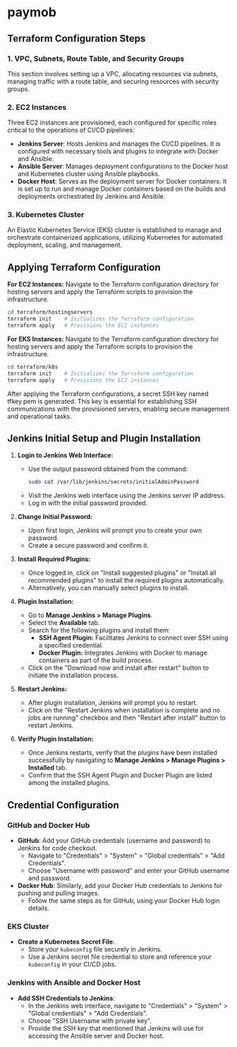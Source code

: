 # paymob

## Terraform Configuration Steps

### 1. VPC, Subnets, Route Table, and Security Groups
This section involves setting up a VPC, allocating resources via subnets, managing traffic with a route table, and securing resources with security groups.

### 2. EC2 Instances
Three EC2 instances are provisioned, each configured for specific roles critical to the operations of CI/CD pipelines:

- **Jenkins Server**: Hosts Jenkins and manages the CI/CD pipelines. It is configured with necessary tools and plugins to integrate with Docker and Ansible.
- **Ansible Server**: Manages deployment configurations to the Docker host and Kubernetes cluster using Ansible playbooks.
- **Docker Host**: Serves as the deployment server for Docker containers. It is set up to run and manage Docker containers based on the builds and deployments orchestrated by Jenkins and Ansible.

### 3. Kubernetes Cluster
An Elastic Kubernetes Service (EKS) cluster is established to manage and orchestrate containerized applications, utilizing Kubernetes for automated deployment, scaling, and management.

## Applying Terraform Configuration

**For EC2 Instances:**
Navigate to the Terraform configuration directory for hosting servers and apply the Terraform scripts to provision the infrastructure.
```bash
cd terraform/hostingservers
terraform init    # Initializes the Terraform configuration
terraform apply   # Provisions the EC2 instances
```
**For EKS Instances:**
Navigate to the Terraform configuration directory for hosting servers and apply the Terraform scripts to provision the infrastructure.
```bash
cd terraform/k8s
terraform init    # Initializes the Terraform configuration
terraform apply   # Provisions the EC2 instances
```
After applying the Terraform configurations, a secret SSH key named tfkey.pem is generated. This key is essential for establishing SSH communications with the provisioned servers, enabling secure management and operational tasks.

## Jenkins Initial Setup and Plugin Installation

1. **Login to Jenkins Web Interface:**
   - Use the output password obtained from the command:
     ```bash
     sudo cat /var/lib/jenkins/secrets/initialAdminPassword
     ```
   - Visit the Jenkins web interface using the Jenkins server IP address.
   - Log in with the initial password provided.

2. **Change Initial Password:**
   - Upon first login, Jenkins will prompt you to create your own password.
   - Create a secure password and confirm it.

3. **Install Required Plugins:**
   - Once logged in, click on "Install suggested plugins" or "Install all recommended plugins" to install the required plugins automatically.
   - Alternatively, you can manually select plugins to install.

4. **Plugin Installation:**
   - Go to **Manage Jenkins > Manage Plugins**.
   - Select the **Available** tab.
   - Search for the following plugins and install them:
     - **SSH Agent Plugin:** Facilitates Jenkins to connect over SSH using a specified credential.
     - **Docker Plugin:** Integrates Jenkins with Docker to manage containers as part of the build process.
   - Click on the "Download now and install after restart" button to initiate the installation process.

5. **Restart Jenkins:**
   - After plugin installation, Jenkins will prompt you to restart.
   - Click on the "Restart Jenkins when installation is complete and no jobs are running" checkbox and then "Restart after install" button to restart Jenkins.

6. **Verify Plugin Installation:**
   - Once Jenkins restarts, verify that the plugins have been installed successfully by navigating to **Manage Jenkins > Manage Plugins > Installed** tab.
   - Confirm that the SSH Agent Plugin and Docker Plugin are listed among the installed plugins.

## Credential Configuration

### GitHub and Docker Hub
- **GitHub**: Add your GitHub credentials (username and password) to Jenkins for code checkout.
  - Navigate to "Credentials" > "System" > "Global credentials" > "Add Credentials".
  - Choose "Username with password" and enter your GitHub username and password.
- **Docker Hub**: Similarly, add your Docker Hub credentials to Jenkins for pushing and pulling images.
  - Follow the same steps as for GitHub, using your Docker Hub login details.

### EKS Cluster
- **Create a Kubernetes Secret File**:
  - Store your `kubeconfig` file securely in Jenkins.
  - Use a Jenkins secret file credential to store and reference your `kubeconfig` in your CI/CD jobs.

### Jenkins with Ansible and Docker Host
- **Add SSH Credentials to Jenkins**:
  - In the Jenkins web interface, navigate to "Credentials" > "System" > "Global credentials" > "Add Credentials".
  - Choose "SSH Username with private key".
  - Provide the SSH key that mentioned that Jenkins will use for accessing the Ansible server and Docker host.
